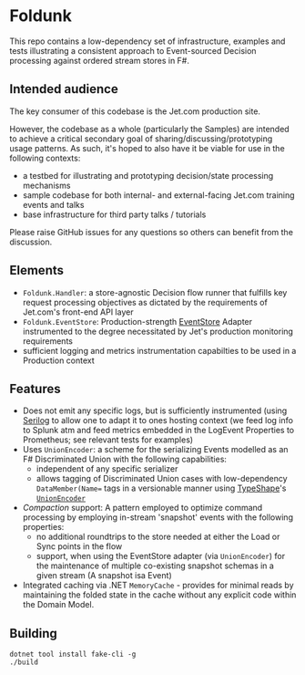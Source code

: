 Foldunk
=======
This repo contains a low-dependency set of infrastructure, examples and tests illustrating a consistent approach to Event-sourced Decision processing against ordered stream stores in F#.

Intended audience
-----------------
The key consumer of this codebase is the Jet.com production site.

However, the codebase as a whole (particularly the Samples) are intended to achieve a critical secondary goal of sharing/discussing/prototyping usage patterns. As such, it's hoped to also have it be viable for use in the following contexts:
- a testbed for illustrating and prototyping decision/state processing mechanisms
- sample codebase for both internal- and external-facing Jet.com training events and talks
- base infrastructure for third party talks / tutorials

Please raise GitHub issues for any questions so others can benefit from the discussion.

Elements
--------
- `Foldunk.Handler`: a store-agnostic Decision flow runner that fulfills key request processing objectives as dictated by the requirements of Jet.com's front-end API layer
- `Foldunk.EventStore`: Production-strength [EventStore](http://geteventstore.com) Adapter instrumented to the degree necessitated by Jet's production monitoring requirements
- sufficient logging and metrics instrumentation capabilties to be used in a Production context

Features
--------
- Does not emit any specific logs, but is sufficiently instrumented (using [Serilog](github.com/serilog/serilog) to allow one to adapt it to ones hosting context (we feed log info to  Splunk atm and feed metrics embedded in the LogEvent Properties to Prometheus; see relevant tests for examples)
- Uses `UnionEncoder`: a scheme for the serializing Events modelled as an F# Discriminated Union with the following capabilities:
	- independent of any specific serializer
	- allows tagging of Discriminated Union cases with low-dependency `DataMember(Name=` tags in a versionable manner using [TypeShape](https://github.com/eiriktsarpalis/TypeShape)'s [`UnionEncoder`](https://github.com/eiriktsarpalis/TypeShape/blob/master/tests/TypeShape.Tests/UnionEncoderTests.fs)
- _Compaction_ support: A pattern employed to optimize command processing by employing in-stream 'snapshot' events with the following properties:
	- no additional roundtrips to the store needed at either the Load or Sync points in the flow
	- support, when using the EventStore adapter (via `UnionEncoder`) for the maintenance of multiple co-existing snapshot schemas in a given stream (A snapshot isa Event)
- Integrated caching via .NET `MemoryCache` - provides for minimal reads by maintaining the folded state in the cache without any explicit code within the Domain Model.

Building
--------
```
dotnet tool install fake-cli -g
./build
```